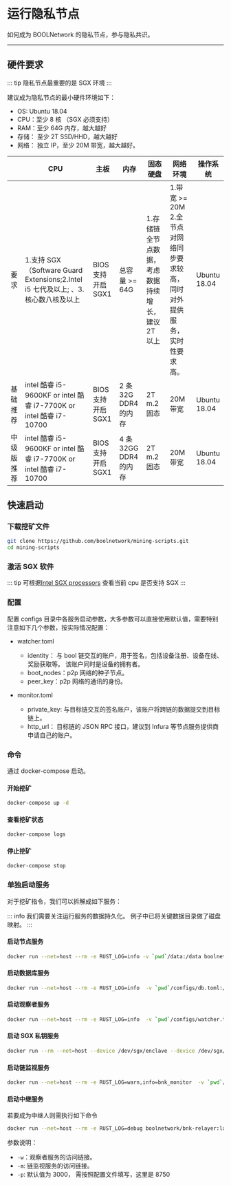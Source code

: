 # 运行隐私节点

如何成为 BOOLNetwork 的隐私节点，参与隐私共识。

---

## 硬件要求

::: tip
隐私节点最重要的是 SGX 环境
:::

建议成为隐私节点的最小硬件环境如下：

- OS: Ubuntu 18.04
- CPU：至少 8 核 （SGX 必须支持）
- RAM：至少 64G 内存，越大越好
- 存储： 至少 2T SSD/HHD，越大越好
- 网络： 独立 IP，至少 20M 带宽，越大越好。

|            | CPU                                                                               | 主板               | 内存                  | 固态硬盘                                           | 网络环境                                                                   | 操作系统     |
| ---------- | --------------------------------------------------------------------------------- | ------------------ | --------------------- | -------------------------------------------------- | -------------------------------------------------------------------------- | ------------ |
| 要求       | 1.支持 SGX（Software Guard Extensions;2.Intel i5 七代及以上; 、3.核心数八核及以上 | BIOS 支持开启 SGX1 | 总容量 >= 64G         | 1.存储链全节点数据，考虑数据持续增长，建议 2T 以上 | 1.带宽 >= 20M 2.全节点对网络同步要求较高，同时对外提供服务，实时性要求高。 | Ubuntu 18.04 |
| 基础推荐   | intel 酷睿 i5-9600KF or intel 酷睿 i7-7700K or intel 酷睿 i7-10700                | BIOS 支持开启 SGX1 | 2 条 32G DDR4 的内存  | 2T m.2 固态                                        | 20M 带宽                                                                   | Ubuntu 18.04 |
| 中级版推荐 | intel 酷睿 i5-9600KF or intel 酷睿 i7-7700K or intel 酷睿 i7-10700                | BIOS 支持开启 SGX1 | 4 条 32GG DDR4 的内存 | 2T m.2 固态                                        | 20M 带宽                                                                   | Ubuntu 18.04 |

## 快速启动

### 下载挖矿文件

```bash
git clone https://github.com/boolnetwork/mining-scripts.git
cd mining-scripts
```

### 激活 SGX 软件

::: tip
可根据[Intel SGX processors](https://www.intel.com/content/www/us/en/support/articles/000028173/processors.html) 查看当前 cpu 是否支持 SGX
:::

### 配置

配置 configs 目录中各服务启动参数，大多参数可以直接使用默认值，需要特别注意如下几个参数，按实际情况配置：

- watcher.toml

  - identity： 与 bool 链交互的账户，用于签名，包括设备注册、设备在线、奖励获取等。 该账户同时是设备的拥有者。
  - boot_nodes：p2p 网络的种子节点。
  - peer_key：p2p 网络的通讯的身份。

- monitor.toml
  - private_key: 与目标链交互的签名账户，该账户将跨链的数据提交到目标链上。
  - http_url： 目标链的 JSON RPC 接口，建议到 Infura 等节点服务提供商申请自己的账户。

### 命令

通过 docker-compose 启动。

#### 开始挖矿

```bash
docker-compose up -d
```

#### 查看挖矿状态

```bash
docker-compose logs
```

#### 停止挖矿

```bash
docker-compose stop
```

### 单独启动服务

对于挖矿指令，我们可以拆解成如下服务：

::: info
我们需要关注运行服务的数据持久化。 例子中已将关键数据目录做了磁盘映射。
:::

#### 启动节点服务

```bash
docker run --net=host --rm -e RUST_LOG=info -v `pwd`/data:/data boolnetwork/bnk-node:latest --unsafe-ws-external
```

#### 启动数据库服务

```bash
docker run --net=host --rm -e RUST_LOG=info  -v `pwd`/configs/db.toml:/bnk/db.toml -v `pwd`/data:/bnk/data boolnetwork/bnk-database:latest
```

#### 启动观察者服务

```bash
docker run --net=host --rm -e RUST_LOG=info  -v `pwd`/configs/watcher.toml:/bnk/watcher.toml boolnetwork/bnk-watcher:latest
```

#### 启动 SGX 私钥服务

```bash
docker run --rm --net=host --device /dev/sgx/enclave --device /dev/sgx/provision -v `pwd`/configs/key.toml:/bnk/key.toml -p 9701:9701  -e RUST_LOG=info boolnetwork/bnk-sgx-key-server
```

#### 启动链监视服务

```bash
docker run --net=host --rm -e RUST_LOG=warn,info=bnk_monitor  -v `pwd`/configs/monitor.toml:/bnk/monitor.toml -v `pwd`/data:/bnk/data boolnetwork/bnk-monitor:latest
```

#### 启动中继服务

若要成为中继人则需执行如下命令

```bash
docker run --net=host --rm -e RUST_LOG=debug boolnetwork/bnk-relayer:latest -w=http://127.0.0.1:8720 -m=http://127.0.0.1:8740 -p=8750
```

参数说明：

- `-w`：观察者服务的访问链接。
- `-m`: 链监视服务的访问链接。
- `-p`: 默认值为 3000， 需按照配置文件填写，这里是 8750
